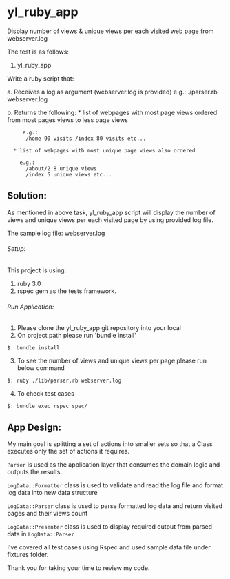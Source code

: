 # yl_ruby_app
Display number of views &amp; unique views per each visited web page from  webserver.log

The test is as follows:
1. yl_ruby_app

  Write a ruby script that:

   a. Receives a log as argument (webserver.log is provided)
    e.g.: ./parser.rb webserver.log

   b. Returns the following:
      * list of webpages with most page views ordered from most pages views to less page views

         e.g.:
          /home 90 visits /index 80 visits etc...

      * list of webpages with most unique page views also ordered

        e.g.:
          /about/2 8 unique views
          /index 5 unique views etc...

## Solution:

As mentioned in above task, yl_ruby_app script will display the number of views and unique views per each visited page by using provided log file.

The sample log file: webserver.log

###### Setup:
  
  This project is using:

  1. ruby 3.0
  2. rspec gem as the tests framework.

###### Run Application:
  
  1. Please clone the yl_ruby_app git repository into your local
  2. On project path please run 'bundle install'
  
    $: bundle install

  3. To see the number of views and unique views per page please run below command
  
    $: ruby ./lib/parser.rb webserver.log

  4. To check test cases
  
    $: bundle exec rspec spec/

## App Design:

My main goal is splitting a set of actions into smaller sets so that a Class executes only the set of actions it requires.

```Parser``` is used as the application layer that consumes the domain logic and outputs the results.

```LogData::Formatter``` class is used to validate and read the log file and format log data into
 new data structure
 
```LogData::Parser``` class is used to parse formatted log data and return visited pages and their views count

```LogData::Presenter``` class is used to display required output from parsed data in ```LogData::Parser```


I've covered all test cases using Rspec and used sample data file under fixtures folder.

Thank you for taking your time to review my code.
